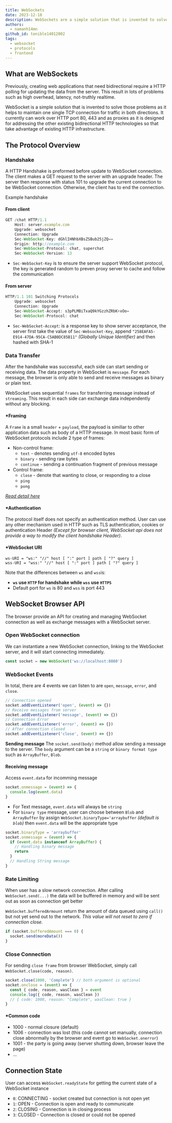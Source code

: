 ```yaml
---
title: WebSockets
date: 2023-12-18
description: WebSockets are a simple solution that is invented to solve the problems of HTTP polling for updating the data from the server, which has caused in high overhead, latency, and not-truthly realtime. WebSocket helps to maintain one single TCP connection for traffic in both directions for bidirectional soft-realtime communication.
authors:
  - namanh14mn
github_id: tonible14012002
tags:
  - websocket
  - protocols
  - frontend
---
```


## What are WebSockets

Previously, creating web applications that need bidirectional require a HTTP polling for updating the data from the server. This result in lots of problems such as high overhead, latency, not-truthly realtime.

WebSocket is a simple solution that is invented to solve those problems as it helps to maintain one single TCP connection for traffic in both directions. It currently can work over HTTP port 80, 443 and as proxies as it is designed for addressing the other existing bidirectional HTTP technologies so that take advantage of existing HTTP infrastructure.

## The Protocol Overview

### Handshake

A HTTP Handshake is preformed before update to WebSocket connection. The client makes a GET request to the server with an upgrade header. The server then response with status 101 to upgrade the current connection to be WebSocket connection. Otherwise, the client has to end the connection.

Example handshake

#### From client

```javascript
GET /chat HTTP/1.1
    Host: server.example.com
    Upgrade: websocket
    Connection: Upgrade
    Sec-WebSocket-Key: dGhlIHNhbXBsZSBub25jZQ==
    Origin: http://example.com
    Sec-WebSocket-Protocol: chat, superchat
    Sec-WebSocket-Version: 13
```

- `Sec-WebSocket-Key` is to ensure the server support WebSocket protocol, the key is generated random to preven proxy server to cache and follow the communication

#### From server

```javascript
HTTP/1.1 101 Switching Protocols
    Upgrade: websocket
    Connection: Upgrade
    Sec-WebSocket-Accept: s3pPLMBiTxaQ9kYGzzhZRbK+xOo=
    Sec-WebSocket-Protocol: chat
```

- `Sec-WebSocket-Accept`: is a response key to show server acceptance, the server first take the value of `Sec-Websocket-Key`, append `"258EAFA5-E914-47DA-95CA-C5AB0DC85B11"` _(Globally Unique Identifier)_ and then hashed with SHA-1

### Data Transfer

After the handshake was successful, each side can start sending or receiving data. The data property in WebSocket is `message`. For each message, the browser is only able to send and receive messages as binary or plain text.

WebSocket uses sequential `frames` for transferring message instead of `streaming`. This result in each side can exchange data independently without any blocking.

#### \*Framing

A `Frame` is a small `header` + `payload`, the payload is similiar to other application data such as body of a HTTP message. In most basic form of WebSocket protocols include 2 type of frames:

- Non-control frame:
  - `text` - denotes sending `utf-8` encoded bytes
  - `binary` - sending raw bytes
  - `continue` - sending a continuation fragment of previous message
- Control frame:
  - `close` - denote that wanting to close, or responding to a close
  * `ping`
  * `pong`

_[Read detail here](https://datatracker.ietf.org/doc/html/rfc6455#section-5.2)_

#### \*Authentication

The protocol itself does not specify an authentication method. User can use any other mechanism used in HTTP such as TLS authentication, cookies or authentication Header _(Except for browser client, WebSocket api does not provide a way to modify the client handshake Header)_.

#### \*WebSocket URI

```
ws-URI = "ws:" "//" host [ ":" port ] path [ "?" query ]
wss-URI = "wss:" "//" host [ ":" port ] path [ "?" query ]
```

Note that the differences between `ws` and `wss`is:

- **`ws` use `HTTP` for handshake while `wss` use `HTTPS`**
- Default port for `ws` is 80 and `wss` is port 443

## WebSocket Browser API

The browser provide an API for creating and managing WebSocket connection as well as exchange messages with a WebSocket server.

### Open WebSocket connection

We can instantiate a new WebSocket connection, linking to the WebSocket server, and it will start connecting immediately.

```typescript
const socket = new WebSocket('ws://localhost:8080')
```

### WebSocket Events

In total, there are 4 events we can listen to are `open`, `message`, `error`, and `close`.

```typescript
// Connection opened
socket.addEventListener('open', (event) => {})
// Receive messages from server
socket.addEventListener('message', (event) => {})
// Connection Error
socket.addEventListener('error', (event) => {})
// After connection closed
socket.addEventListener('close', (event) => {})
```

**Sending message** The `socket.send(body)` method allow sending a message to the server. The `body` argument can be a `string` or `binary format type` such as `ArrayBuffer`, `Blob`.

#### Receiving message

Access `event.data` for incomming message

```typescript
socket.onmessage = (event) => {
  console.log(event.data)
}
```

- For Text message, `event.data` will always be `string`
- For `binary type` message, user can choose between `Blob` and `ArrayBuffer` by assign `WebSocket.binaryType='arraybuffer` _(default is `blob`)_ then `event.data` will be the appropriate type

```typescript
socket.binaryType = 'arraybuffer'
socket.onmessage = (event) => {
  if (event.data instanceof ArrayBuffer) {
    // Handling binary message
    return
  }
  // Handling String message
}
```

### Rate Limiting

When user has a slow network connection. After calling `WebSocket.send(...)` the data will be buffered in memory and will be sent out as soon as connection get better

`WebSocket.bufferedArmount` return the amount of data queued using `call()` but not yet send out to the network. _This value will not reset to zero if connection close._

```typescript
if (socket.bufferedAmount === 0) {
  socket.send(moreData())
}
```

### Close Connection

For sending `close frame` from browser WebSocket, simply call `WebSocket.close(code, reason)`.

```typescript
socket.close(1000, 'Complete') // both argument is optional
socket.onclose = (event) => {
  const { code, reason, wasClean } = event
  console.log({ code, reason, wasClean })
  // { code: 1000, reason: "Complete", wasClean: true }
}
```

#### \*Common code

- 1000 - normal closure (default)
- 1006 - connection was lost (this code cannot set manually, connection close abnormally by the browser and event go to `WebSocket.onerror`)
- 1001 - the party is going away (server shutting down, browser leave the page)
- ...

## Connection State

User can access `WebSocket.readyState` for getting the current state of a WebSocket instance

- `0`: CONNECTING - socket created but connection is not open yet
- `1`: OPEN - Connection is open and ready to communicate
- `2`: CLOSING - Connection is in closing process
- `3`: CLOSED - Connection is closed or could not be opened

